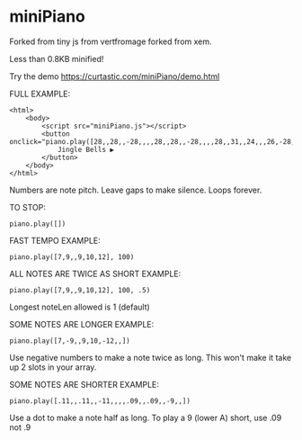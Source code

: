 # miniPiano
Forked from tiny js from vertfromage forked from xem.

Less than 0.8KB minified!

Try the demo https://curtastic.com/miniPiano/demo.html

FULL EXAMPLE:
```
<html>
	<body>
		<script src="miniPiano.js"></script>
		<button onclick="piano.play([28,,28,,-28,,,,28,,28,,-28,,,,28,,31,,24,,,26,-28,,,,,])">
			Jingle Bells ▶
		</button>
	</body>
</html>
```
Numbers are note pitch.
Leave gaps to make silence.
Loops forever.

TO STOP:
```
piano.play([])
```

FAST TEMPO EXAMPLE:
```
piano.play([7,9,,9,10,12], 100)
```

ALL NOTES ARE TWICE AS SHORT EXAMPLE:
```
piano.play([7,9,,9,10,12], 100, .5)
```
Longest noteLen allowed is 1 (default)

SOME NOTES ARE LONGER EXAMPLE:
```
piano.play([7,-9,,9,10,-12,,])
```
Use negative numbers to make a note twice as long.
This won't make it take up 2 slots in your array.

SOME NOTES ARE SHORTER EXAMPLE:
```
piano.play([.11,,.11,,-11,,,,.09,,.09,,-9,,])
```
Use a dot to make a note half as long.
To play a 9 (lower A) short, use .09 not .9
